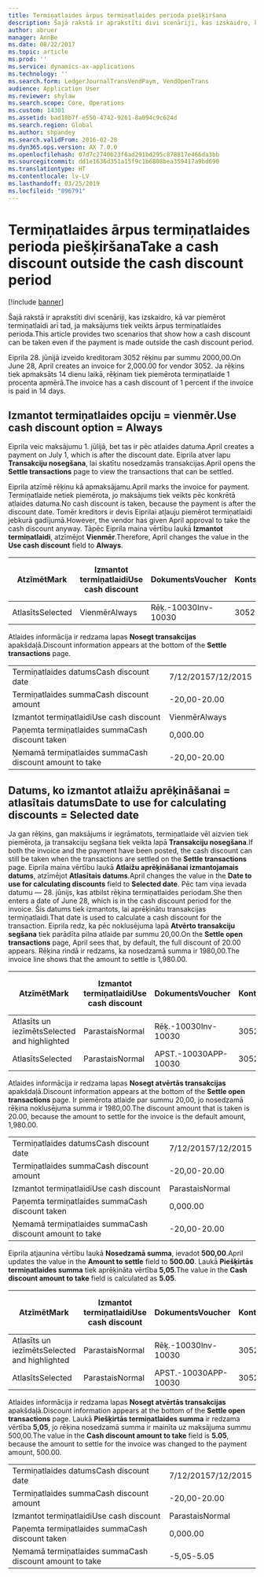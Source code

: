 ```yaml
---
title: Termiņatlaides ārpus termiņatlaides perioda piešķiršana
description: Šajā rakstā ir aprakstīti divi scenāriji, kas izskaidro, kā var piemērot termiņatlaidi arī tad, ja maksājums tiek veikts ārpus termiņatlaides perioda.
author: abruer
manager: AnnBe
ms.date: 08/22/2017
ms.topic: article
ms.prod: ''
ms.service: dynamics-ax-applications
ms.technology: ''
ms.search.form: LedgerJournalTransVendPaym, VendOpenTrans
audience: Application User
ms.reviewer: shylaw
ms.search.scope: Core, Operations
ms.custom: 14301
ms.assetid: bad10b7f-e550-4742-9261-8a094c9c624d
ms.search.region: Global
ms.author: shpandey
ms.search.validFrom: 2016-02-28
ms.dyn365.ops.version: AX 7.0.0
ms.openlocfilehash: 07d7c2740b23f6ad291bd295c878817e466da3bb
ms.sourcegitcommit: dd1e1636d351a15f9c1b6808bea359417a9bd690
ms.translationtype: HT
ms.contentlocale: lv-LV
ms.lasthandoff: 03/25/2019
ms.locfileid: "896791"
---
```

# <a name="take-a-cash-discount-outside-the-cash-discount-period"></a><span data-ttu-id="1f876-103">Termiņatlaides ārpus termiņatlaides perioda piešķiršana</span><span class="sxs-lookup"><span data-stu-id="1f876-103">Take a cash discount outside the cash discount period</span></span>

[!include [banner](../includes/banner.md)]

<span data-ttu-id="1f876-104">Šajā rakstā ir aprakstīti divi scenāriji, kas izskaidro, kā var piemērot termiņatlaidi arī tad, ja maksājums tiek veikts ārpus termiņatlaides perioda.</span><span class="sxs-lookup"><span data-stu-id="1f876-104">This article provides two scenarios that show how a cash discount can be taken even if the payment is made outside the cash discount period.</span></span>

<span data-ttu-id="1f876-105">Eiprila 28. jūnijā izveido kreditoram 3052 rēķinu par summu 2000,00.</span><span class="sxs-lookup"><span data-stu-id="1f876-105">On June 28, April creates an invoice for 2,000.00 for vendor 3052.</span></span> <span data-ttu-id="1f876-106">Ja rēķins tiek apmaksāts 14 dienu laikā, rēķinam tiek piemērota termiņatlaide 1 procenta apmērā.</span><span class="sxs-lookup"><span data-stu-id="1f876-106">The invoice has a cash discount of 1 percent if the invoice is paid in 14 days.</span></span>

## <a name="use-cash-discount-option--always"></a><span data-ttu-id="1f876-107">Izmantot termiņatlaides opciju = vienmēr.</span><span class="sxs-lookup"><span data-stu-id="1f876-107">Use cash discount option = Always</span></span>
<span data-ttu-id="1f876-108">Eiprila veic maksājumu 1. jūlijā, bet tas ir pēc atlaides datuma.</span><span class="sxs-lookup"><span data-stu-id="1f876-108">April creates a payment on July 1, which is after the discount date.</span></span> <span data-ttu-id="1f876-109">Eiprila atver lapu **Transakciju nosegšana**, lai skatītu nosedzamās transakcijas.</span><span class="sxs-lookup"><span data-stu-id="1f876-109">April opens the **Settle transactions** page to view the transactions that can be settled.</span></span> 

<span data-ttu-id="1f876-110">Eiprila atzīmē rēķinu kā apmaksājamu.</span><span class="sxs-lookup"><span data-stu-id="1f876-110">April marks the invoice for payment.</span></span> <span data-ttu-id="1f876-111">Termiņatlaide netiek piemērota, jo maksājums tiek veikts pēc konkrētā atlaides datuma.</span><span class="sxs-lookup"><span data-stu-id="1f876-111">No cash discount is taken, because the payment is after the discount date.</span></span> <span data-ttu-id="1f876-112">Tomēr kreditors ir devis Eiprilai atļauju piemērot termiņatlaidi jebkurā gadījumā.</span><span class="sxs-lookup"><span data-stu-id="1f876-112">However, the vendor has given April approval to take the cash discount anyway.</span></span> <span data-ttu-id="1f876-113">Tāpēc Eiprila maina vērtību laukā **Izmantot termiņatlaidi**, atzīmējot **Vienmēr**.</span><span class="sxs-lookup"><span data-stu-id="1f876-113">Therefore, April changes the value in the **Use cash discount** field to **Always**.</span></span>

| <span data-ttu-id="1f876-114">Atzīmēt</span><span class="sxs-lookup"><span data-stu-id="1f876-114">Mark</span></span>     | <span data-ttu-id="1f876-115">Izmantot termiņatlaidi</span><span class="sxs-lookup"><span data-stu-id="1f876-115">Use cash discount</span></span> | <span data-ttu-id="1f876-116">Dokuments</span><span class="sxs-lookup"><span data-stu-id="1f876-116">Voucher</span></span>   | <span data-ttu-id="1f876-117">Konts</span><span class="sxs-lookup"><span data-stu-id="1f876-117">Account</span></span> | <span data-ttu-id="1f876-118">Termiņatlaides datums</span><span class="sxs-lookup"><span data-stu-id="1f876-118">Cash discount date</span></span> | <span data-ttu-id="1f876-119">Izpildes datums</span><span class="sxs-lookup"><span data-stu-id="1f876-119">Due date</span></span>  | <span data-ttu-id="1f876-120">Rēķins</span><span class="sxs-lookup"><span data-stu-id="1f876-120">Invoice</span></span> | <span data-ttu-id="1f876-121">Summa darījuma valūtā</span><span class="sxs-lookup"><span data-stu-id="1f876-121">Amount in transaction currency</span></span> | <span data-ttu-id="1f876-122">Valūta</span><span class="sxs-lookup"><span data-stu-id="1f876-122">Currency</span></span> | <span data-ttu-id="1f876-123">Nosedzamā summa</span><span class="sxs-lookup"><span data-stu-id="1f876-123">Amount to settle</span></span> |
|----------|-------------------|-----------|---------|--------------------|-----------|---------|--------------------------------|----------|------------------|
| <span data-ttu-id="1f876-124">Atlasīts</span><span class="sxs-lookup"><span data-stu-id="1f876-124">Selected</span></span> | <span data-ttu-id="1f876-125">Vienmēr</span><span class="sxs-lookup"><span data-stu-id="1f876-125">Always</span></span>            | <span data-ttu-id="1f876-126">Rēķ.-10030</span><span class="sxs-lookup"><span data-stu-id="1f876-126">Inv-10030</span></span> | <span data-ttu-id="1f876-127">3052</span><span class="sxs-lookup"><span data-stu-id="1f876-127">3052</span></span>    | <span data-ttu-id="1f876-128">6/28/2015</span><span class="sxs-lookup"><span data-stu-id="1f876-128">6/28/2015</span></span>          | <span data-ttu-id="1f876-129">7/12/2015</span><span class="sxs-lookup"><span data-stu-id="1f876-129">7/12/2015</span></span> | <span data-ttu-id="1f876-130">10030</span><span class="sxs-lookup"><span data-stu-id="1f876-130">10030</span></span>   | <span data-ttu-id="1f876-131">-2000,00</span><span class="sxs-lookup"><span data-stu-id="1f876-131">-2,000.00</span></span>                      | <span data-ttu-id="1f876-132">USD</span><span class="sxs-lookup"><span data-stu-id="1f876-132">USD</span></span>      | <span data-ttu-id="1f876-133">-1980,00</span><span class="sxs-lookup"><span data-stu-id="1f876-133">-1,980.00</span></span>        |

<span data-ttu-id="1f876-134">Atlaides informācija ir redzama lapas **Nosegt transakcijas** apakšdaļā.</span><span class="sxs-lookup"><span data-stu-id="1f876-134">Discount information appears at the bottom of the **Settle transactions** page.</span></span>

|                              |           |
|------------------------------|-----------|
| <span data-ttu-id="1f876-135">Termiņatlaides datums</span><span class="sxs-lookup"><span data-stu-id="1f876-135">Cash discount date</span></span>           | <span data-ttu-id="1f876-136">7/12/2015</span><span class="sxs-lookup"><span data-stu-id="1f876-136">7/12/2015</span></span> |
| <span data-ttu-id="1f876-137">Termiņatlaides summa</span><span class="sxs-lookup"><span data-stu-id="1f876-137">Cash discount amount</span></span>         | <span data-ttu-id="1f876-138">-20,00</span><span class="sxs-lookup"><span data-stu-id="1f876-138">-20.00</span></span>    |
| <span data-ttu-id="1f876-139">Izmantot termiņatlaidi</span><span class="sxs-lookup"><span data-stu-id="1f876-139">Use cash discount</span></span>            | <span data-ttu-id="1f876-140">Vienmēr</span><span class="sxs-lookup"><span data-stu-id="1f876-140">Always</span></span>    |
| <span data-ttu-id="1f876-141">Paņemta termiņatlaides summa</span><span class="sxs-lookup"><span data-stu-id="1f876-141">Cash discount taken</span></span>          | <span data-ttu-id="1f876-142">0,00</span><span class="sxs-lookup"><span data-stu-id="1f876-142">0.00</span></span>      |
| <span data-ttu-id="1f876-143">Ņemamā termiņatlaides summa</span><span class="sxs-lookup"><span data-stu-id="1f876-143">Cash discount amount to take</span></span> | <span data-ttu-id="1f876-144">-20,00</span><span class="sxs-lookup"><span data-stu-id="1f876-144">-20.00</span></span>    |

## <a name="date-to-use-for-calculating-discounts--selected-date"></a><span data-ttu-id="1f876-145">Datums, ko izmantot atlaižu aprēķināšanai = atlasītais datums</span><span class="sxs-lookup"><span data-stu-id="1f876-145">Date to use for calculating discounts = Selected date</span></span>
<span data-ttu-id="1f876-146">Ja gan rēķins, gan maksājums ir iegrāmatots, termiņatlaide vēl aizvien tiek piemērota, ja transakciju segšana tiek veikta lapā **Transakciju nosegšana**.</span><span class="sxs-lookup"><span data-stu-id="1f876-146">If both the invoice and the payment have been posted, the cash discount can still be taken when the transactions are settled on the **Settle transactions** page.</span></span> <span data-ttu-id="1f876-147">Eiprila maina vērtību laukā **Atlaižu aprēķināšanai izmantojamais datums**, atzīmējot **Atlasītais datums**.</span><span class="sxs-lookup"><span data-stu-id="1f876-147">April changes the value in the **Date to use for calculating discounts** field to **Selected date**.</span></span> <span data-ttu-id="1f876-148">Pēc tam viņa ievada datumu — 28. jūnijs, kas atbilst rēķina termiņatlaides periodam.</span><span class="sxs-lookup"><span data-stu-id="1f876-148">She then enters a date of June 28, which is in the cash discount period for the invoice.</span></span> <span data-ttu-id="1f876-149">Šis datums tiek izmantots, lai aprēķinātu transakcijas termiņatlaidi.</span><span class="sxs-lookup"><span data-stu-id="1f876-149">That date is used to calculate a cash discount for the transaction.</span></span> <span data-ttu-id="1f876-150">Eiprila redz, ka pēc noklusējuma lapā **Atvērto transakciju segšana** tiek parādīta pilna atlaide par summu 20,00.</span><span class="sxs-lookup"><span data-stu-id="1f876-150">On the **Settle open transactions** page, April sees that, by default, the full discount of 20.00 appears.</span></span> <span data-ttu-id="1f876-151">Rēķina rindā ir redzams, ka nosedzamā summa ir 1980,00.</span><span class="sxs-lookup"><span data-stu-id="1f876-151">The invoice line shows that the amount to settle is 1,980.00.</span></span>

| <span data-ttu-id="1f876-152">Atzīmēt</span><span class="sxs-lookup"><span data-stu-id="1f876-152">Mark</span></span>                     | <span data-ttu-id="1f876-153">Izmantot termiņatlaidi</span><span class="sxs-lookup"><span data-stu-id="1f876-153">Use cash discount</span></span> | <span data-ttu-id="1f876-154">Dokuments</span><span class="sxs-lookup"><span data-stu-id="1f876-154">Voucher</span></span>   | <span data-ttu-id="1f876-155">Konts</span><span class="sxs-lookup"><span data-stu-id="1f876-155">Account</span></span> | <span data-ttu-id="1f876-156">Termiņatlaides datums</span><span class="sxs-lookup"><span data-stu-id="1f876-156">Cash discount date</span></span> | <span data-ttu-id="1f876-157">Izpildes datums</span><span class="sxs-lookup"><span data-stu-id="1f876-157">Due date</span></span>  | <span data-ttu-id="1f876-158">Rēķins</span><span class="sxs-lookup"><span data-stu-id="1f876-158">Invoice</span></span> | <span data-ttu-id="1f876-159">Summa darījuma valūtā</span><span class="sxs-lookup"><span data-stu-id="1f876-159">Amount in transaction currency</span></span> | <span data-ttu-id="1f876-160">Valūta</span><span class="sxs-lookup"><span data-stu-id="1f876-160">Currency</span></span> | <span data-ttu-id="1f876-161">Nosedzamā summa</span><span class="sxs-lookup"><span data-stu-id="1f876-161">Amount to settle</span></span> |
|--------------------------|-------------------|-----------|---------|--------------------|-----------|---------|--------------------------------|----------|------------------|
| <span data-ttu-id="1f876-162">Atlasīts un iezīmēts</span><span class="sxs-lookup"><span data-stu-id="1f876-162">Selected and highlighted</span></span> | <span data-ttu-id="1f876-163">Parastais</span><span class="sxs-lookup"><span data-stu-id="1f876-163">Normal</span></span>            | <span data-ttu-id="1f876-164">Rēķ.-10030</span><span class="sxs-lookup"><span data-stu-id="1f876-164">Inv-10030</span></span> | <span data-ttu-id="1f876-165">3052</span><span class="sxs-lookup"><span data-stu-id="1f876-165">3052</span></span>    | <span data-ttu-id="1f876-166">6/28/2015</span><span class="sxs-lookup"><span data-stu-id="1f876-166">6/28/2015</span></span>          | <span data-ttu-id="1f876-167">7/12/2015</span><span class="sxs-lookup"><span data-stu-id="1f876-167">7/12/2015</span></span> | <span data-ttu-id="1f876-168">10030</span><span class="sxs-lookup"><span data-stu-id="1f876-168">10030</span></span>   | <span data-ttu-id="1f876-169">-2000,00</span><span class="sxs-lookup"><span data-stu-id="1f876-169">-2,000.00</span></span>                      | <span data-ttu-id="1f876-170">USD</span><span class="sxs-lookup"><span data-stu-id="1f876-170">USD</span></span>      | <span data-ttu-id="1f876-171">-1980,00</span><span class="sxs-lookup"><span data-stu-id="1f876-171">-1,980.00</span></span>        |
| <span data-ttu-id="1f876-172">Atlasīts</span><span class="sxs-lookup"><span data-stu-id="1f876-172">Selected</span></span>                 | <span data-ttu-id="1f876-173">Parastais</span><span class="sxs-lookup"><span data-stu-id="1f876-173">Normal</span></span>            | <span data-ttu-id="1f876-174">APST.-10030</span><span class="sxs-lookup"><span data-stu-id="1f876-174">APP-10030</span></span> | <span data-ttu-id="1f876-175">3052</span><span class="sxs-lookup"><span data-stu-id="1f876-175">3052</span></span>    | <span data-ttu-id="1f876-176">7/15/2015</span><span class="sxs-lookup"><span data-stu-id="1f876-176">7/15/2015</span></span>          | <span data-ttu-id="1f876-177">7/15/2015</span><span class="sxs-lookup"><span data-stu-id="1f876-177">7/15/2015</span></span> |         | <span data-ttu-id="1f876-178">500,00</span><span class="sxs-lookup"><span data-stu-id="1f876-178">500.00</span></span>                         | <span data-ttu-id="1f876-179">USD</span><span class="sxs-lookup"><span data-stu-id="1f876-179">USD</span></span>      | <span data-ttu-id="1f876-180">500,00</span><span class="sxs-lookup"><span data-stu-id="1f876-180">500.00</span></span>           |

<span data-ttu-id="1f876-181">Atlaides informācija ir redzama lapas **Nosegt atvērtās transakcijas** apakšdaļā.</span><span class="sxs-lookup"><span data-stu-id="1f876-181">Discount information appears at the bottom of the **Settle open transactions** page.</span></span> <span data-ttu-id="1f876-182">Ir piemērota atlaide par summu 20,00, jo nosedzamā rēķina noklusējuma summa ir 1980,00.</span><span class="sxs-lookup"><span data-stu-id="1f876-182">The discount amount that is taken is 20.00, because the amount to settle for the invoice is the default amount, 1,980.00.</span></span>

|                              |           |
|------------------------------|-----------|
| <span data-ttu-id="1f876-183">Termiņatlaides datums</span><span class="sxs-lookup"><span data-stu-id="1f876-183">Cash discount date</span></span>           | <span data-ttu-id="1f876-184">7/12/2015</span><span class="sxs-lookup"><span data-stu-id="1f876-184">7/12/2015</span></span> |
| <span data-ttu-id="1f876-185">Termiņatlaides summa</span><span class="sxs-lookup"><span data-stu-id="1f876-185">Cash discount amount</span></span>         | <span data-ttu-id="1f876-186">-20,00</span><span class="sxs-lookup"><span data-stu-id="1f876-186">-20.00</span></span>    |
| <span data-ttu-id="1f876-187">Izmantot termiņatlaidi</span><span class="sxs-lookup"><span data-stu-id="1f876-187">Use cash discount</span></span>            | <span data-ttu-id="1f876-188">Parastais</span><span class="sxs-lookup"><span data-stu-id="1f876-188">Normal</span></span>    |
| <span data-ttu-id="1f876-189">Paņemta termiņatlaides summa</span><span class="sxs-lookup"><span data-stu-id="1f876-189">Cash discount taken</span></span>          | <span data-ttu-id="1f876-190">0,00</span><span class="sxs-lookup"><span data-stu-id="1f876-190">0.00</span></span>      |
| <span data-ttu-id="1f876-191">Ņemamā termiņatlaides summa</span><span class="sxs-lookup"><span data-stu-id="1f876-191">Cash discount amount to take</span></span> | <span data-ttu-id="1f876-192">-20,00</span><span class="sxs-lookup"><span data-stu-id="1f876-192">-20.00</span></span>    |

<span data-ttu-id="1f876-193">Eiprila atjaunina vērtību laukā **Nosedzamā summa**, ievadot **500,00**.</span><span class="sxs-lookup"><span data-stu-id="1f876-193">April updates the value in the **Amount to settle** field to **500.00**.</span></span> <span data-ttu-id="1f876-194">Laukā **Piešķirtās termiņatlaides summa** tiek aprēķināta vērtība **5,05**.</span><span class="sxs-lookup"><span data-stu-id="1f876-194">The value in the **Cash discount amount to take** field is calculated as **5.05**.</span></span>

| <span data-ttu-id="1f876-195">Atzīmēt</span><span class="sxs-lookup"><span data-stu-id="1f876-195">Mark</span></span>                     | <span data-ttu-id="1f876-196">Izmantot termiņatlaidi</span><span class="sxs-lookup"><span data-stu-id="1f876-196">Use cash discount</span></span> | <span data-ttu-id="1f876-197">Dokuments</span><span class="sxs-lookup"><span data-stu-id="1f876-197">Voucher</span></span>   | <span data-ttu-id="1f876-198">Konts</span><span class="sxs-lookup"><span data-stu-id="1f876-198">Account</span></span> | <span data-ttu-id="1f876-199">Datums</span><span class="sxs-lookup"><span data-stu-id="1f876-199">Date</span></span>      | <span data-ttu-id="1f876-200">Izpildes datums</span><span class="sxs-lookup"><span data-stu-id="1f876-200">Due date</span></span>  | <span data-ttu-id="1f876-201">Rēķins</span><span class="sxs-lookup"><span data-stu-id="1f876-201">Invoice</span></span> | <span data-ttu-id="1f876-202">Summa darījuma valūtā</span><span class="sxs-lookup"><span data-stu-id="1f876-202">Amount in transaction currency</span></span> | <span data-ttu-id="1f876-203">Valūta</span><span class="sxs-lookup"><span data-stu-id="1f876-203">Currency</span></span> | <span data-ttu-id="1f876-204">Nosedzamā summa</span><span class="sxs-lookup"><span data-stu-id="1f876-204">Amount to settle</span></span> |
|--------------------------|-------------------|-----------|---------|-----------|-----------|---------|--------------------------------|----------|------------------|
| <span data-ttu-id="1f876-205">Atlasīts un iezīmēts</span><span class="sxs-lookup"><span data-stu-id="1f876-205">Selected and highlighted</span></span> | <span data-ttu-id="1f876-206">Parastais</span><span class="sxs-lookup"><span data-stu-id="1f876-206">Normal</span></span>            | <span data-ttu-id="1f876-207">Rēķ.-10030</span><span class="sxs-lookup"><span data-stu-id="1f876-207">Inv-10030</span></span> | <span data-ttu-id="1f876-208">3052</span><span class="sxs-lookup"><span data-stu-id="1f876-208">3052</span></span>    | <span data-ttu-id="1f876-209">6/28/2015</span><span class="sxs-lookup"><span data-stu-id="1f876-209">6/28/2015</span></span> | <span data-ttu-id="1f876-210">7/12/2015</span><span class="sxs-lookup"><span data-stu-id="1f876-210">7/12/2015</span></span> | <span data-ttu-id="1f876-211">10030</span><span class="sxs-lookup"><span data-stu-id="1f876-211">10030</span></span>   | <span data-ttu-id="1f876-212">2000,00</span><span class="sxs-lookup"><span data-stu-id="1f876-212">2,000.00</span></span>                       | <span data-ttu-id="1f876-213">USD</span><span class="sxs-lookup"><span data-stu-id="1f876-213">USD</span></span>      | <span data-ttu-id="1f876-214">-500,00</span><span class="sxs-lookup"><span data-stu-id="1f876-214">-500.00</span></span>          |
| <span data-ttu-id="1f876-215">Atlasīts</span><span class="sxs-lookup"><span data-stu-id="1f876-215">Selected</span></span>                 | <span data-ttu-id="1f876-216">Parastais</span><span class="sxs-lookup"><span data-stu-id="1f876-216">Normal</span></span>            | <span data-ttu-id="1f876-217">APST.-10030</span><span class="sxs-lookup"><span data-stu-id="1f876-217">APP-10030</span></span> | <span data-ttu-id="1f876-218">3052</span><span class="sxs-lookup"><span data-stu-id="1f876-218">3052</span></span>    | <span data-ttu-id="1f876-219">7/15/2015</span><span class="sxs-lookup"><span data-stu-id="1f876-219">7/15/2015</span></span> | <span data-ttu-id="1f876-220">7/15/2015</span><span class="sxs-lookup"><span data-stu-id="1f876-220">7/15/2015</span></span> |         | <span data-ttu-id="1f876-221">500,00</span><span class="sxs-lookup"><span data-stu-id="1f876-221">500.00</span></span>                         | <span data-ttu-id="1f876-222">USD</span><span class="sxs-lookup"><span data-stu-id="1f876-222">USD</span></span>      | <span data-ttu-id="1f876-223">500,00</span><span class="sxs-lookup"><span data-stu-id="1f876-223">500.00</span></span>           |

<span data-ttu-id="1f876-224">Atlaides informācija ir redzama lapas **Nosegt atvērtās transakcijas** apakšdaļā.</span><span class="sxs-lookup"><span data-stu-id="1f876-224">Discount information appears at the bottom of the **Settle open transactions** page.</span></span> <span data-ttu-id="1f876-225">Laukā **Piešķirtās termiņatlaides summa** ir redzama vērtība **5,05**, jo rēķina nosedzamā summa ir mainīta uz maksājuma summu 500,00.</span><span class="sxs-lookup"><span data-stu-id="1f876-225">The value in the **Cash discount amount to take** field is **5.05**, because the amount to settle for the invoice was changed to the payment amount, 500.00.</span></span>

|                              |           |
|------------------------------|-----------|
| <span data-ttu-id="1f876-226">Termiņatlaides datums</span><span class="sxs-lookup"><span data-stu-id="1f876-226">Cash discount date</span></span>           | <span data-ttu-id="1f876-227">7/12/2015</span><span class="sxs-lookup"><span data-stu-id="1f876-227">7/12/2015</span></span> |
| <span data-ttu-id="1f876-228">Termiņatlaides summa</span><span class="sxs-lookup"><span data-stu-id="1f876-228">Cash discount amount</span></span>         | <span data-ttu-id="1f876-229">-20,00</span><span class="sxs-lookup"><span data-stu-id="1f876-229">-20.00</span></span>    |
| <span data-ttu-id="1f876-230">Izmantot termiņatlaidi</span><span class="sxs-lookup"><span data-stu-id="1f876-230">Use cash discount</span></span>            | <span data-ttu-id="1f876-231">Parastais</span><span class="sxs-lookup"><span data-stu-id="1f876-231">Normal</span></span>    |
| <span data-ttu-id="1f876-232">Paņemta termiņatlaides summa</span><span class="sxs-lookup"><span data-stu-id="1f876-232">Cash discount taken</span></span>          | <span data-ttu-id="1f876-233">0,00</span><span class="sxs-lookup"><span data-stu-id="1f876-233">0.00</span></span>      |
| <span data-ttu-id="1f876-234">Ņemamā termiņatlaides summa</span><span class="sxs-lookup"><span data-stu-id="1f876-234">Cash discount amount to take</span></span> | <span data-ttu-id="1f876-235">-5,05</span><span class="sxs-lookup"><span data-stu-id="1f876-235">-5.05</span></span>     |






